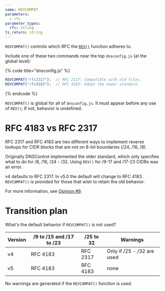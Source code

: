 ```yaml
---
name: REVCOMPAT
parameters:
  - rfc
parameter_types:
  rfc: string
ts_return: string
---
```


`REVCOMPAT()` controls which RFC the [`REV()`](REV.md) function adheres to.

Include one of these two commands near the top `dnsconfig.js` (at the global level):

{% code title="dnsconfig.js" %}
```javascript
REVCOMPAT("rfc2317");  // RFC 2117: Compatible with old files.
REVCOMPAT("rfc4183");  // RFC 4183: Adopt the newer standard.
```
{% endcode %}

`REVCOMPAT()` is global for all of `dnsconfig.js`. It must appear before any
use of `REV()`; If not, behavior is undefined.

# RFC 4183 vs RFC 2317

RFC 2317 and RFC 4183 are two different ways to implement reverse lookups for
CIDR blocks that are not on 8-bit boundaries (/24, /16, /8).

Originally DNSControl implemented the older standard, which only specifies what
to do for /8, /16, /24 - /32.  Using `REV()` for /9-17 and /17-23 CIDRs was an
error.

v4 defaults to RFC 2317.  In v5.0 the default will change to RFC 4183.
`REVCOMPAT()` is provided for those that wish to retain the old behavior.

For more information, see [Opinion #9](../../opinions.md#opinion-9-rfc-4183-is-better-than-rfc-2317).

# Transition plan

What's the default behavior if `REVCOMPAT()` is not used?

| Version  | /9 to /15 and /17 to /23 | /25 to 32  | Warnings      |
|----------|--------------------------|------------|---------------|
| v4       | RFC 4183                 | RFC 2317   | Only if /25 - /32 are used |
| v5       | RFC 4183                 | RFC 4183   | none          |

No warnings are generated if the `REVCOMPAT()` function is used.

